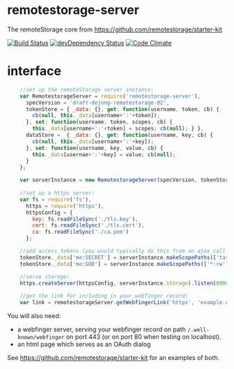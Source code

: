 # remotestorage-server

The remoteStorage core from https://github.com/remotestorage/starter-kit

[![Build Status](https://secure.travis-ci.org/remotestorage/remotestorage-server.png)](http://travis-ci.org/remotestorage/remotestorage-server)
[![devDependency Status](https://david-dm.org/remotestorage/remotestorage-server/dev-status.png)](https://david-dm.org/remotestorage/remotestorage-server#info=devDependencies)
[![Code Climate](https://codeclimate.com/github/remotestorage/remotestorage-server.png)](https://codeclimate.com/github/remotestorage/remotestorage-server)

# interface

````js
    //set up the remoteStorage server instance:
    var RemotestorageServer = require('remotestorage-server'),
      specVersion = 'draft-dejong-remotestorage-02',
      tokenStore = { _data: {}, get: function(username, token, cb) {
        cb(null, this._data[username+':'+token]);
      }, set: function(username, token, scopes, cb) {
        this._data[username+':'+token] = scopes; cb(null); } },
      dataStore =  { _data: {}, get: function(username, key, cb) {
        cb(null, this._data[username+':'+key]);
      }, set: function(username, key, value, cb) {
        this._data[usernae+':'+key] = value; cb(null);
      }
    };

    var serverInstance = new RemotestorageServer(specVersion, tokenStore, dataStore);
    
    //set up a https server:
    var fs = require('fs'),
      https = require('https'),
      httpsConfig = {
        key: fs.readFileSync('./tls.key'),
        cert: fs.readFileSync('./tls.cert'),
        ca: fs.readFileSync('./ca.pem')
      };

    //add access tokens (you would typically do this from an ajax call in your OAuth dialog):
    tokenStore._data['me:SECRET'] = serverInstance.makeScopePaths(['tasks:rw', 'contacts:r']);
    tokenStore._data['me:GOD'] = serverInstance.makeScopePaths(['*:rw']);

    //serve storage:
    https.createServer(httpsConfig, serverInstance.storage).listen(8000);
    
    //get the link for including in your webfinger record:
    var link = remotestorageServer.getWebfingerLink('https', 'example.com', 8000, 'me', 'https://example.com/auth/me');
````

You will also need:

* a webfinger server, serving your webfinger record on path `/.well-known/webfinger` on port 443 (or on port 80 when testing on localhost).
* an html page which serves as an OAuth dialog

See https://github.com/remotestorage/starter-kit for an examples of both.
